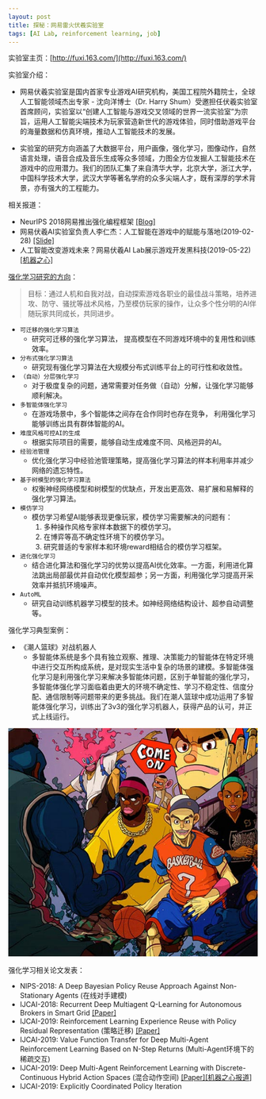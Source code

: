 ```yaml
---
layout: post
title: 探秘：网易雷火伏羲实验室
tags: [AI Lab, reinforcement learning, job]
---
```


实验室主页：[http://fuxi.163.com/](http://fuxi.163.com/)

实验室介绍：

- 网易伏羲实验室是国内首家专业游戏AI研究机构，美国工程院外籍院士，全球人工智能领域杰出专家 - 沈向洋博士（Dr. Harry Shum）受邀担任伏羲实验室首席顾问，实验室以“创建人工智能与游戏交叉领域的世界一流实验室”为宗旨，运用人工智能尖端技术为玩家营造新世代的游戏体验，同时借助游戏平台的海量数据和仿真环境，推动人工智能技术的发展。

- 实验室的研究方向涵盖了大数据平台，用户画像，强化学习，图像动作，自然语言处理，语音合成及音乐生成等众多领域，力图全方位发掘人工智能技术在游戏中的应用潜力。我们的团队汇集了来自清华大学，北京大学，浙江大学，中国科学技术大学，武汉大学等著名学府的众多尖端人才，既有深厚的学术背景，亦有强大的工程能力。

相关报道：

- NeurIPS 2018网易推出强化编程框架 [[Blog]](https://mp.weixin.qq.com/s/HzQIfyY5nvTP6Cn48hEaBA)
- 网易伏羲AI实验室负责人李仁杰：人工智能在游戏中的赋能与落地(2019-02-28) [[Slide]](/topics/data/2019-人工智能在游戏中的赋能与落地.pdf)
- 人工智能改变游戏未来？网易伏羲AI Lab展示游戏开发黑科技(2019-05-22) [[机器之心]](https://www.jiqizhixin.com/articles/2019-05-22-14)

[强化学习研究的方向](http://fuxi.163.com/tech.html#qhxx)：

> 目标：通过人机和自我对战，自动探索游戏各职业的最佳战斗策略，培养进攻、防守、骚扰等战术风格，乃至模仿玩家的操作，让众多个性分明的AI伴随玩家共同成长，共同进步。

- `可迁移的强化学习算法`
	- 研究可迁移的强化学习算法， 提高模型在不同游戏环境中的复用性和训练效率。
- `分布式强化学习算法`
	- 研究现有强化学习算法在大规模分布式训练平台上的可行性和收敛性。
- `（自动）分层强化学习`
	- 对于极度复杂的问题，通常需要对任务做（自动）分解，让强化学习能够顺利解决。
- `多智能体强化学习`
	- 在游戏场景中，多个智能体之间存在合作同时也存在竞争， 利用强化学习能够训练出具有群体智能的AI。
- `难度风格可控AI的生成`
	- 根据实际项目的需要，能够自动生成难度不同、风格迥异的AI。
- `经验池管理`
	- 优化强化学习中经验池管理策略，提高强化学习算法的样本利用率并减少网络的遗忘特性。
- `基于树模型的强化学习算法`
	- 权衡神经网络模型和树模型的优缺点，开发出更高效、易扩展和易解释的强化学习算法。
- `模仿学习`
	- 模仿学习希望AI能够表现更像玩家，模仿学习需要解决的问题有：
		1. 多种操作风格专家样本数据下的模仿学习。
		2. 在博弈等高不确定性环境下的模仿学习。
		3. 研究普适的专家样本和环境reward相结合的模仿学习框架。
- `进化强化学习`
	- 结合进化算法和强化学习的优势以提高AI优化效率。一方面，利用进化算法跳出局部最优并自动优化模型超参；另一方面，利用强化学习提高开采效率并抵抗环境噪声。
- `AutoML`
	- 研究自动训练机器学习模型的技术。如神经网络结构设计、超参自动调整等。

强化学习典型案例：

- 《潮人篮球》对战机器人
	- 多智能体系统是多个具有独立观察、推理、决策能力的智能体在特定环境中进行交互所构成系统，是对现实生活中复杂的场景的建模。多智能体强化学习是利用强化学习来解决多智能体问题，区别于单智能的强化学习，多智能体强化学习面临着由更大的环境不确定性、学习不稳定性、信度分配、通信限制等问题带来的更多挑战。我们在潮人篮球中成功运用了多智能体强化学习，训练出了3v3的强化学习机器人，获得产品的认可，并正式上线运行。

<p style="text-align:center">
	<img src="/topics/img/fuxi-chaoren.jpg" />
</p>


强化学习相关论文发表：

- NIPS-2018: A Deep Bayesian Policy Reuse Approach Against Non-Stationary Agents (在线对手建模)
- IJCAI-2018: Recurrent Deep Multiagent Q-Learning for Autonomous Brokers in Smart Grid [[Paper]](https://www.ijcai.org/proceedings/2018/0079.pdf)
- IJCAI-2019: Reinforcement Learning Experience Reuse with Policy Residual Representation (策略迁移) [[Paper]](https://arxiv.org/pdf/1905.13719v1.pdf)
- IJCAI-2019: Value Function Transfer for Deep Multi-Agent Reinforcement Learning Based on N-Step Returns (Multi-Agent环境下的稀疏交互)
- IJCAI-2019: Deep Multi-Agent Reinforcement Learning with Discrete-Continuous Hybrid Action Spaces (混合动作空间) [[Paper]](https://arxiv.org/pdf/1903.04959)[[机器之心报道]](https://www.jiqizhixin.com/articles/2019-06-06-9?from=synced&keyword=%E4%BC%8F%E7%BE%B2)
- IJCAI-2019: Explicitly Coordinated Policy Iteration